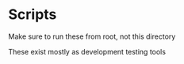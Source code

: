 # Scripts

Make sure to run these from root, not this directory

These exist mostly as development testing tools
